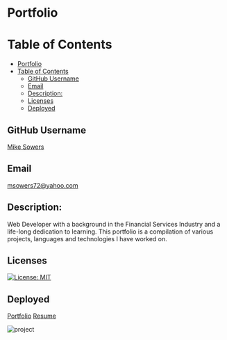 # Portfolio

# Table of Contents
- [Portfolio](#portfolio)
- [Table of Contents](#table-of-contents)
  - [GitHub Username](#github-username)
  - [Email](#email)
  - [Description:](#description)
  - [Licenses](#licenses)
  - [Deployed](#deployed)


## GitHub Username
[Mike Sowers](https://github.com/msowers72)

## Email
<msowers72@yahoo.com>

## Description:
Web Developer with a background in the Financial Services Industry and a life-long
dedication to learning. This portfolio is a compilation of various projects, languages and
technologies I have worked on.



 
## Licenses 
[![License: MIT](https://img.shields.io/badge/License-MIT-yellow.svg)](https://opensource.org/licenses/MIT)
<!-- ![Tux, the Linux mascot](https://img.shields.io/badge/License-MIT-green) -->
  
 ## Deployed
 [Portfolio](https://msowers72.github.io/Portfolio/)
 [Resume](https://docs.google.com/document/d/1foPeuWUMMC41gqKkxFmWoEd3N9exbJOFKbAWyI1FR3w/edit?usp=sharing)
 
 ![project](https://user-images.githubusercontent.com/80433477/139608283-c4295edd-e038-4bb6-b8de-a51ec99b9e73.PNG)
 
 



































